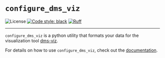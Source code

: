 # `configure_dms_viz`

![License](https://img.shields.io/github/license/matsengrp/multidms)
[![Code style: black](https://img.shields.io/badge/code%20style-black-000000.svg)](https://github.com/psf/black)
[![Ruff](https://img.shields.io/endpoint?url=https://raw.githubusercontent.com/charliermarsh/ruff/main/assets/badge/v2.json)](https://github.com/astral-sh/ruff)

---

`configure_dms_viz` is a python utility that formats your data for the visualization tool [dms-viz](https://dms-viz.github.io/).

For details on how to use `configure_dms_viz`, check out the [documentation](http://localhost:5173/dms-viz-docs/).

